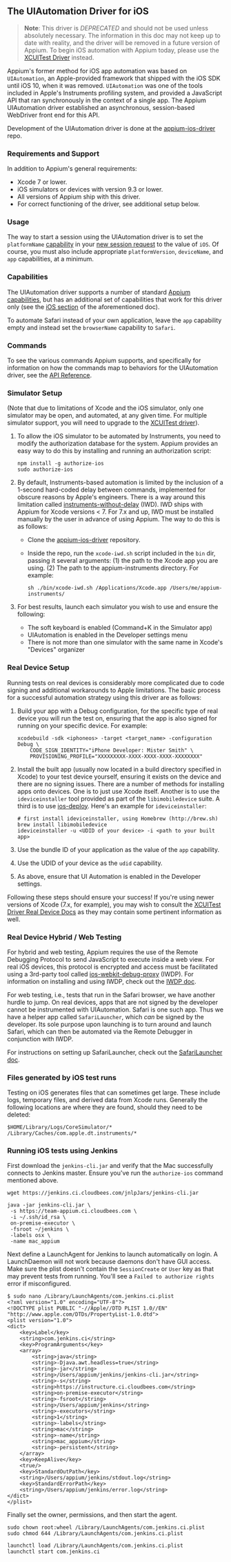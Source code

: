 ## The UIAutomation Driver for iOS

> **Note**: This driver is _DEPRECATED_ and should not be used unless
> absolutely necessary. The information in this doc may not keep up to date
> with reality, and the driver will be removed in a future version of Appium.
> To begin iOS automation with Appium today, please use the [XCUITest
> Driver](/docs/en/drivers/ios-xcuitest.md) instead.

Appium's former method for iOS app automation was based on `UIAutomation`, an
Apple-provided framework that shipped with the iOS SDK until iOS 10, when it
was removed. `UIAutomation` was one of the tools included in Apple's
Instruments profiling system, and provided a JavaScript API that ran
synchronously in the context of a single app. The Appium UIAutomation driver
established an asynchronous, session-based WebDriver front end for this API.

Development of the UIAutomation driver is done at the
[appium-ios-driver](https://github.com/appium/appium-ios-driver) repo.

### Requirements and Support

In addition to Appium's general requirements:

* Xcode 7 or lower.
* iOS simulators or devices with version 9.3 or lower.
* All versions of Appium ship with this driver.
* For correct functioning of the driver, see additional setup below.

### Usage

The way to start a session using the UIAutomation driver is to set the
`platformName` [capability](#TODO) in your [new session request](#TODO) to the
value of `iOS`. Of course, you must also include appropriate `platformVersion`,
`deviceName`, and `app` capabilities, at a minimum.

### Capabilities

The UIAutomation driver supports a number of standard [Appium
capabilities](/docs/en/writing-running-appium/caps.md), but has an additional
set of capabilities that work for this driver only (see the [iOS
section](/docs/en/writing-running-appium/caps.md#ios-only) of the
aforementioned doc).

To automate Safari instead of your own application, leave the `app` capability
empty and instead set the `browserName` capability to `Safari`.

### Commands

To see the various commands Appium supports, and specifically for information
on how the commands map to behaviors for the UIAutomation driver, see the [API
Reference](#TODO).

### Simulator Setup

(Note that due to limitations of Xcode and the iOS simulator, only one
simulator may be open, and automated, at any given time. For multiple simulator
support, you will need to upgrade to the [XCUITest driver](ios-xcuitest.md)).

1. To allow the iOS simulator to be automated by Instruments, you need to
   modify the authorization database for the system. Appium provides an easy
   way to do this by installing and running an authorization script:

    ```
    npm install -g authorize-ios
    sudo authorize-ios
    ```

1. By default, Instruments-based automation is limited by the inclusion of
   a 1-second hard-coded delay between commands, implemented for obscure
   reasons by Apple's engineers. There is a way around this limitation called
   [instruments-without-delay](https://github.com/facebookarchive/instruments-without-delay)
   (IWD). IWD ships with Appium for Xcode versions < 7. For 7.x and up, IWD
   must be installed manually by the user in advance of using Appium. The way
   to do this is as follows:

    * Clone the [appium-ios-driver](https://github.com/appium/appium-ios-driver)
      repository.
    * Inside the repo, run the `xcode-iwd.sh` script included in the `bin` dir,
      passing it several arguments: (1) the path to the Xcode app you are
      using. (2) The path to the appium-instruments directory. For example:

        ```
        sh ./bin/xcode-iwd.sh /Applications/Xcode.app /Users/me/appium-instruments/
        ```

1. For best results, launch each simulator you wish to use and ensure the following:

    * The soft keyboard is enabled (Command+K in the Simulator app)
    * UIAutomation is enabled in the Developer settings menu
    * There is not more than one simulator with the same name in Xcode's
      "Devices" organizer

### Real Device Setup

Running tests on real devices is considerably more complicated due to code
signing and additional workarounds to Apple limitations. The basic process for
a successful automation strategy using this driver are as follows:

1. Build your app with a Debug configuration, for the specific type of real
   device you will run the test on, ensuring that the app is also signed for
   running on your specific device. For example:

    ```
    xcodebuild -sdk <iphoneos> -target <target_name> -configuration Debug \
        CODE_SIGN_IDENTITY="iPhone Developer: Mister Smith" \
        PROVISIONING_PROFILE="XXXXXXXXX-XXXX-XXXX-XXXX-XXXXXXXX"
    ```

1. Install the built app (usually now located in a build directory specified in
   Xcode) to your test device yourself, ensuring it exists on the device and
   there are no signing issues. There are a number of methods for installing
   apps onto devices. One is to just use Xcode itself. Another is to use the
   `ideviceinstaller` tool provided as part of the `libimobiledevice` suite.
   A third is to use [ios-deploy](https://npmjs.org/packages/ios-deploy).
   Here's an example for `ideviceinstaller`:

    ```
    # first install ideviceinstaller, using Homebrew (http://brew.sh)
    brew install libimobiledevice
    ideviceinstaller -u <UDID of your device> -i <path to your built app>
    ```

1. Use the bundle ID of your application as the value of the `app` capability.
1. Use the UDID of your device as the `udid` capability.
1. As above, ensure that UI Automation is enabled in the Developer settings.

Following these steps should ensure your success! If you're using newer
versions of Xcode (7.x, for example), you may wish to consult the [XCUITest
Driver Real Device Docs](/docs/en/drivers/ios-xcuitest-real-devices.md) as they
may contain some pertinent information as well.

### Real Device Hybrid / Web Testing

For hybrid and web testing, Appium requires the use of the Remote Debugging
Protocol to send JavaScript to execute inside a web view. For real iOS devices,
this protocol is encrypted and access must be facilitated using a 3rd-party
tool called
[ios-webkit-debug-proxy](https://github.com/google/ios-webkit-debug-proxy)
(IWDP). For information on installing and using IWDP, check out the [IWDP
doc](/docs/en/advanced-concepts/ios-webkit-debug-proxy.md).

For web testing, i.e., tests that run in the Safari browser, we have another
hurdle to jump. On real devices, apps that are not signed by the developer
cannot be instrumented with UIAutomation. Safari is one such app. Thus we have
a helper app called `SafariLauncher`, which _can_ be signed by the developer.
Its sole purpose upon launching is to turn around and launch Safari, which can
then be automated via the Remote Debugger in conjunction with IWDP.

For instructions on setting up SafariLauncher, check out the [SafariLauncher
doc](/docs/en/drivers/ios-uiautomation-safari-launcher.md).

### Files generated by iOS test runs

Testing on iOS generates files that can sometimes get large. These include
logs, temporary files, and derived data from Xcode runs. Generally the
following locations are where they are found, should they need to be deleted:

```
$HOME/Library/Logs/CoreSimulator/*
/Library/Caches/com.apple.dt.instruments/*
```

### Running iOS tests using Jenkins

First download the `jenkins-cli.jar` and verify that the Mac successfully
connects to Jenkins master. Ensure you've run the `authorize-ios` command
mentioned above.

```
wget https://jenkins.ci.cloudbees.com/jnlpJars/jenkins-cli.jar

java -jar jenkins-cli.jar \
 -s https://team-appium.ci.cloudbees.com \
 -i ~/.ssh/id_rsa \
 on-premise-executor \
 -fsroot ~/jenkins \
 -labels osx \
 -name mac_appium
```

Next define a LaunchAgent for Jenkins to launch automatically on login.
A LaunchDaemon will not work because daemons don't have GUI access. Make sure
the plist doesn't contain the `SessionCreate` or `User` key as that may prevent
tests from running. You'll see a `Failed to authorize rights` error if
misconfigured.

```
$ sudo nano /Library/LaunchAgents/com.jenkins.ci.plist
<?xml version="1.0" encoding="UTF-8"?>
<!DOCTYPE plist PUBLIC "-//Apple//DTD PLIST 1.0//EN" "http://www.apple.com/DTDs/PropertyList-1.0.dtd">
<plist version="1.0">
<dict>
    <key>Label</key>
    <string>com.jenkins.ci</string>
    <key>ProgramArguments</key>
    <array>
        <string>java</string>
        <string>-Djava.awt.headless=true</string>
        <string>-jar</string>
        <string>/Users/appium/jenkins/jenkins-cli.jar</string>
        <string>-s</string>
        <string>https://instructure.ci.cloudbees.com</string>
        <string>on-premise-executor</string>
        <string>-fsroot</string>
        <string>/Users/appium/jenkins</string>
        <string>-executors</string>
        <string>1</string>
        <string>-labels</string>
        <string>mac</string>
        <string>-name</string>
        <string>mac_appium</string>
        <string>-persistent</string>
    </array>
    <key>KeepAlive</key>
    <true/>
    <key>StandardOutPath</key>
    <string>/Users/appium/jenkins/stdout.log</string>
    <key>StandardErrorPath</key>
    <string>/Users/appium/jenkins/error.log</string>
</dict>
</plist>
```

Finally set the owner, permissions, and then start the agent.

```
sudo chown root:wheel /Library/LaunchAgents/com.jenkins.ci.plist
sudo chmod 644 /Library/LaunchAgents/com.jenkins.ci.plist

launchctl load /Library/LaunchAgents/com.jenkins.ci.plist
launchctl start com.jenkins.ci
```
